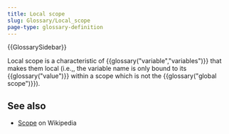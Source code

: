 ```yaml
---
title: Local scope
slug: Glossary/Local_scope
page-type: glossary-definition
---
```


{{GlossarySidebar}}

Local scope is a characteristic of {{glossary("variable","variables")}} that makes them local (i.e.,, the variable name is only bound to its {{glossary("value")}} within a scope which is not the {{glossary("global scope")}}).

## See also

- [Scope](<https://en.wikipedia.org/wiki/Scope_(computer_science)>) on Wikipedia
